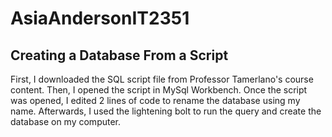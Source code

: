# AsiaAndersonIT2351

## Creating a Database From a Script
First, I downloaded the SQL script file from Professor Tamerlano's course content. Then, I opened the script in MySql Workbench. Once the script was opened, I edited 2 lines of code to rename the database using my name. Afterwards, I used the lightening bolt to run the query and create the database on my computer.


